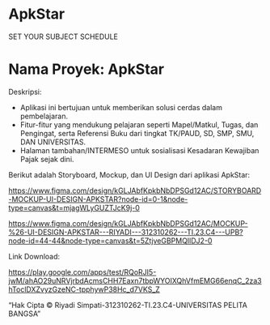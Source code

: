 # ApkStar
SET YOUR SUBJECT SCHEDULE

# Nama Proyek: ApkStar

Deskripsi:  
- Aplikasi ini bertujuan untuk memberikan solusi cerdas dalam pembelajaran.
- Fitur-fitur yang mendukung pelajaran seperti Mapel/Matkul, Tugas, dan Pengingat, serta Referensi Buku dari tingkat 
  TK/PAUD, SD, SMP, SMU, DAN UNIVERSITAS.
- Halaman tambahan/INTERMESO untuk sosialisasi Kesadaran Kewajiban Pajak sejak dini.

Berikut adalah Storyboard, Mockup, dan UI Design dari aplikasi ApkStar:

https://www.figma.com/design/kGLJAbfKpkbNbDPSGd12AC/STORYBOARD-MOCKUP-UI-DESIGN-APKSTAR?node-id=0-1&node-type=canvas&t=mjagWLyGUZTJcK9j-0

https://www.figma.com/design/kGLJAbfKpkbNbDPSGd12AC/MOCKUP-%26-UI-DESIGN-APKSTAR---RIYADI---312310262---TI.23.C4---UPB?node-id=44-44&node-type=canvas&t=5ZtjveGBPMQIlDJ2-0

Link Download:

https://play.google.com/apps/test/RQoRJI5-jwM/ahAO29uNRVjrbdAcmsCHH7Eaxn7tbpWYOIXQhVfmEMG66enqC_2za3hToclDXZvyzGzeNC-tpphywP38Hc_d7VKS_Z

“Hak Cipta © Riyadi Simpati-312310262-TI.23.C4-UNIVERSITAS PELITA BANGSA”

